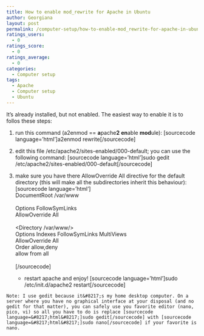 ```yaml
---
title: How to enable mod_rewrite for Apache in Ubuntu
author: Georgiana
layout: post
permalink: /computer-setup/how-to-enable-mod_rewrite-for-apache-in-ubuntu/
ratings_users:
  - 0
ratings_score:
  - 0
ratings_average:
  - 0
categories:
  - Computer setup
tags:
  - Apache
  - Computer setup
  - Ubuntu
---
```

It&#8217;s already installed, but not enabled. The easiest way to enable it is to follos these steps:

  1. run this command (a2enmod == **a**pache**2** **en**able **mod**ule): [sourcecode language=&#8217;html&#8217;]a2enmod rewrite[/sourcecode]
  2. edit this file /etc/apache2/sites-enabled/000-default; you can use the following command: [sourcecode language=&#8217;html&#8217;]sudo gedit /etc/apache2/sites-enabled/000-default[/sourcecode]
  3. make sure you have there AllowOverride All directive for the default directory (this will make all the subdirectories inherit this behaviour): 
    [sourcecode language=&#8217;html&#8217;]  
    DocumentRoot /var/www  
    <Directory />  
    Options FollowSymLinks  
    AllowOverride All  
    </Directory>  
    <Directory /var/www/>  
    Options Indexes FollowSymLinks MultiViews  
    AllowOverride All  
    Order allow,deny  
    allow from all  
    </Directory>  
    [/sourcecode] </li> 
    
      * restart apache and enjoy! [sourcecode language=&#8217;html&#8217;]sudo /etc/init.d/apache2 restart[/sourcecode]</ol> 
    
    Note: I use gedit because it&#8217;s my home desktop computer. On a server where you have no graphical interface at your disposal (and no gedit for that matter), you can safely use you favorite editor (nano, pico, vi) so all you have to do is replace [sourcecode language=&#8217;html&#8217;]sudo gedit[/sourcecode] with [sourcecode language=&#8217;html&#8217;]sudo nano[/sourcecode] if your favorite is nano.